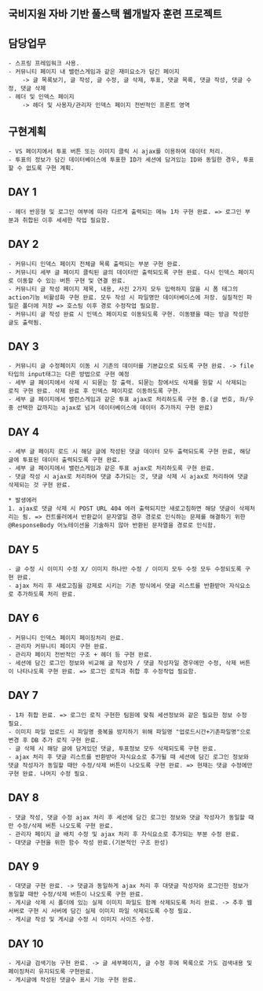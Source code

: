 ## 국비지원 자바 기반 풀스택 웹개발자 훈련 프로젝트

## 담당업무
    - 스프링 프레임워크 사용.
    - 커뮤니티 페이지 내 밸런스게임과 같은 재미요소가 담긴 페이지
        -> 글 목록보기, 글 작성, 글 수정, 글 삭제, 투표, 댓글 목록, 댓글 작성, 댓글 수정, 댓글 삭제
    - 헤더 및 인덱스 페이지
        -> 헤더 및 사용자/관리자 인덱스 페이지 전반적인 프론트 영역

## 구현계획
    - VS 페이지에서 투표 버튼 또는 이미지 클릭 시 ajax를 이용하여 데이터 처리.
    - 투표의 정보가 담긴 데이터베이스에 투표한 ID가 세션에 담겨있는 ID와 동일한 경우, 투표할 수 없도록 구현 계획.


## DAY 1
    - 헤더 반응형 및 로그인 여부에 따라 다르게 출력되는 메뉴 1차 구현 완료. => 로그인 부분과 취합된 이후 세세한 작업 필요함.

## DAY 2
    - 커뮤니티 인덱스 페이지 전체글 목록 출력되는 부분 구현 완료. 
    - 커뮤니티 세부 글 페이지 클릭된 글의 데이터만 출력되도록 구현 완료. 다시 인덱스 페이지로 이동할 수 있는 버튼 구현 및 연결 완료.
    - 커뮤니티 글 작성 페이지 제목, 내용, 사진 2가지 모두 입력하지 않을 시 폼 태그의 action기능 비활성화 구현 완료. 모두 작성 시 파일명만 데이터베이스에 저장. 실질적인 파일은 폴더에 저장 => 호스팅 이후 경로 수정작업 필요함.
    - 커뮤니티 글 작성 완료 시 인덱스 페이지로 이동되도록 구현. 이동됐을 때는 방금 작성한 글도 출력됨.

## DAY 3
    - 커뮤니티 글 수정페이지 이동 시 기존의 데이터를 기본값으로 되도록 구현 완료. -> file 타입의 input태그는 다른 방법으로 구현 예정
    - 세부 글 페이지에서 삭제 시 되묻는 창 출력. 되묻는 창에서도 삭제를 원할 시 삭제되는 로직 구현 완료. 삭제 완료 후 인덱스 페이지로 이동하도록 구현.
    - 세부 글 페이지에서 밸런스게임과 같은 투표 ajax로 처리하도록 구현 중.(글 번호, 좌/우 중 선택한 값까지는 ajax로 넘겨 데이터베이스에 데이터 추가까지 구현 완료)

## DAY 4
    - 세부 글 페이지 로드 시 해당 글에 작성된 댓글 데이터 모두 출력되도록 구현 완료, 해당 글에 투표된 데이터 출력되도록 구현 완료.
    - 세부 글 페이지에서 밸런스게임과 같은 투표 ajax로 처리하도록 구현 완료. 
    - 댓글 작성 시 ajax로 처리하여 댓글 추가되는 것, 댓글 삭제 시 ajax로 처리하여 댓글 삭제되는 것 구현 완료.
    
    * 발생에러
    1. ajax로 댓글 삭제 시 POST URL 404 에러 출력되지만 새로고침하면 해당 댓글이 삭제처리는 됨. => 컨트롤러에서 반환값이 문자열일 경우 경로로 인식하는 문제를 해결하기 위한 @ResponseBody 어노테이션을 기술하지 않아 반환된 문자열을 경로로 인식함.

## DAY 5 
    - 글 수정 시 이미지 수정 X/ 이미지 하나만 수정 / 이미지 모두 수정 모두 수정되도록 구현 완료.
    - ajax 처리 후 새로고침을 강제로 시키는 기존 방식에서 댓글 리스트를 반환받아 자식요소로 추가하도록 처리 완료.

## DAY 6
    - 커뮤니티 인덱스 페이지 페이징처리 완료.
    - 관리자 커뮤니티 페이지 구현 완료. 
    - 관리자 페이지 전반적인 구조 + 헤더 등 구현 완료.
    - 세션에 담긴 로그인 정보와 비교해 글 작성자 / 댓글 작성자일 경우에만 수정, 삭제 버튼이 나타나도록 구현 완료. => 로그인 로직과 취합 후 수정작업 필요함.

## DAY 7
    - 1차 취합 완료. => 로그인 로직 구현한 팀원에 맞춰 세션정보와 같은 필요한 정보 수정 필요.
    - 이미지 파일 업로드 시 파일명 중복을 방지하기 위해 파일명 "업로드시간+기존파일명"으로 변경 후 DB 추가 로직 구현 완료.
    - 글 삭제 시 해당 글에 담겨있던 댓글, 투표정보 모두 삭제되도록 구현 완료.
    - ajax 처리 후 댓글 리스트를 반환받아 자식요소로 추가될 때 세션에 담긴 로그인 정보와 댓글 작성자가 동일할 때만 수정/삭제 버튼이 나오도록 구현 완료. => 현재는 댓글 수정에만 구현 완료. 나머지 수정 필요.
    
## DAY 8
    - 댓글 작성, 댓글 수정 ajax 처리 후 세션에 담긴 로그인 정보와 댓글 작성자가 동일할 때만 수정/삭제 버튼 나오도록 구현 완료.
    - 관리자 페이지 글 배치 수정 및 ajax 처리 후 자식요소로 추가되는 부분 수정 완료.
    - 대댓글 구현을 위한 함수 작성 완료.(기본적인 구조 완성)

## DAY 9
    - 대댓글 구현 완료. -> 댓글과 동일하게 ajax 처리 후 대댓글 작성자와 로그인한 정보가 동일할 때만 수정/삭제 버튼이 나오도록 구현 완료.
    - 게시글 삭제 시 폴더에 있는 실제 이미지 파일도 함께 삭제되도록 처리 완료. -> 추후 웹서버로 구현 시 서버에 담긴 실제 이미지 파일 삭제되도록 수정 필요.
    - 게시글 작성 및 게시글 수정 시 이미지 사이즈 수정.

## DAY 10
    - 게시글 검색기능 구현 완료. -> 글 세부페이지, 글 수정 후에 목록으로 가도 검색내용 및 페이징처리 유지되도록 구현완료.
    - 게시글에 작성된 댓글수 표시 기능 구현 완료.